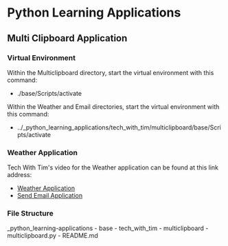 # Python Learning Applications

## Multi Clipboard Application

### Virtual Environment
Within the Multiclipboard directory, start the virtual environment with this command:
  - ./base/Scripts/activate

Within the Weather and Email directories, start the virtual environment with this command:
  - ../_python_learning_applications/tech_with_tim/multiclipboard/base/Scripts/activate

### Weather Application

Tech With Tim's video for the Weather application can be found at this link address: 
- [Weather Application](https://youtu.be/Oz3W-LKfafE?t=1784)
- [Send Email Application](https://youtu.be/Oz3W-LKfafE?t=2537)

### File Structure
_python_learning-applications
    - base
    - tech_with_tim
      - multiclipboard
        - multiclipboard.py
        - README.md 
